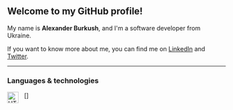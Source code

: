 ## Welcome to my GitHub profile!

My name is **Alexander Burkush**, and I'm a software developer from Ukraine.

If you want to know more about me, you can find me on [LinkedIn](https://www.linkedin.com/in/alexander-burkush/) and [Twitter](https://twitter.com/alexburkush).

---

### Languages & technologies
[<img align="left" alt="HTML" width="26px" src="https://github.com/burkush/burkush/blob/main/icons/html5.svg" style="padding-right:10px;" />]
